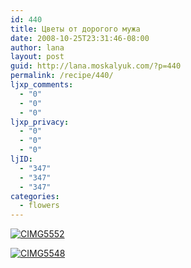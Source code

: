 ```yaml
---
id: 440
title: Цветы от дорогого мужа
date: 2008-10-25T23:31:46-08:00
author: lana
layout: post
guid: http://lana.moskalyuk.com/?p=440
permalink: /recipe/440/
ljxp_comments:
  - "0"
  - "0"
  - "0"
ljxp_privacy:
  - "0"
  - "0"
  - "0"
ljID:
  - "347"
  - "347"
  - "347"
categories:
  - flowers
---
```

<a class="flickr-image" title="CIMG5552" rel="flickr-mgr" href="http://www.flickr.com/photos/67405678@N00/2973247800/"><img class="flickr-large" longdesc="http://farm4.static.flickr.com/3253/2973247800_105c7dc59e_o.jpg" src="http://farm4.static.flickr.com/3253/2973247800_5c203ee602.jpg" alt="CIMG5552" /></a>

<a class="flickr-image" title="CIMG5548" rel="flickr-mgr" href="http://www.flickr.com/photos/67405678@N00/2972389825/"><img class="flickr-large" longdesc="http://farm4.static.flickr.com/3239/2972389825_439f9abab4_o.jpg" src="http://farm4.static.flickr.com/3239/2972389825_d594807864.jpg" alt="CIMG5548" /></a>